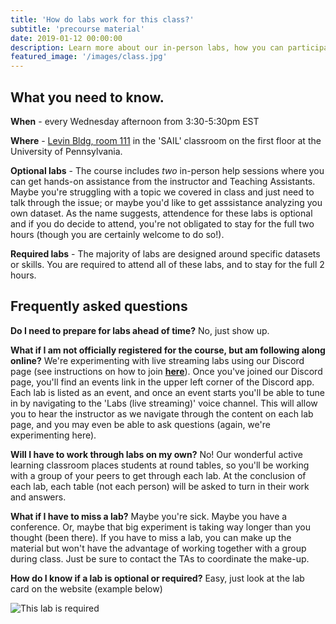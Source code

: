 ```yaml
---
title: 'How do labs work for this class?'
subtitle: 'precourse material'
date: 2019-01-12 00:00:00
description: Learn more about our in-person labs, how you can participate in-person or virtually, and what you'll learn along the way.
featured_image: '/images/class.jpg'
---
```


## What you need to know.

**When** - every Wednesday afternoon from 3:30-5:30pm EST

**Where** - [Levin Bldg, room 111](https://www.facilities.upenn.edu/maps?glid=720) in the 'SAIL' classroom on the first floor at the University of Pennsylvania.

**Optional labs** - The course includes *two* in-person help sessions where you can get hands-on assistance from the instructor and Teaching Assistants.  Maybe you're struggling with a topic we covered in class and just need to talk through the issue; or maybe you'd like to get asssistance analyzing you own dataset.  As the name suggests, attendence for these labs is optional and if you do decide to attend, you're not obligated to stay for the full two hours (though you are certainly welcome to do so!).

**Required labs** - The majority of labs are designed around specific datasets or skills.  You are required to attend all of these labs, and to stay for the full 2 hours.

## Frequently asked questions

**Do I need to prepare for labs ahead of time?**  No, just show up.

**What if I am not officially registered for the course, but am following along online?**  We're experimenting with live streaming labs using our Discord page (see instructions on how to join **[here](https://diytranscriptomics.com/community)**). Once you've joined our Discord page, you'll find an events link in the upper left corner of the Discord app.  Each lab is listed as an event, and once an event starts you'll be able to tune in by navigating to the 'Labs (live streaming)' voice channel.  This will allow you to hear the instructor as we navigate through the content on each lab page, and you may even be able to ask questions (again, we're experimenting here).

**Will I have to work through labs on my own?** No! Our wonderful active learning classroom places students at round tables, so you'll be working with a group of your peers to get through each lab.  At the conclusion of each lab, each table (not each person) will be asked to turn in their work and answers.

**What if I have to miss a lab?** Maybe you're sick. Maybe you have a conference. Or, maybe that big experiment is taking way longer than you thought (been there).  If you have to miss a lab, you can make up the material but won't have the advantage of working together with a group during class.  Just be sure to contact the TAs to coordinate the make-up.

**How do I know if a lab is optional or required?**  Easy, just look at the lab card on the website (example below)

![This lab is required](http://DIYtranscriptomics.github.io/images/labCard.png)


